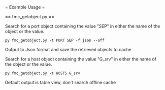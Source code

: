 = Example Usage =

== fmc_getobject.py ==

Search for a port object containing the value "SEP" in either the name of the object or the value.

`py fmc_getobject.py -t PORT SEP -f json --off`

Output to Json format and save the retrieved objects to cache


Search for a host object containing the value "G_srv" in either the name of the object or the value.

`py fmc_getobject.py -t HOSTS G_srv`

Default output is table view, don't search offline cache